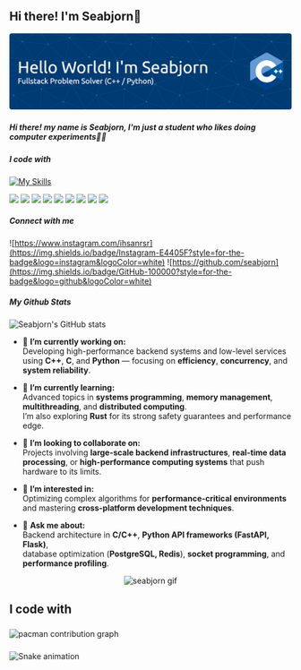 ## Hi there! I'm Seabjorn👋

![seabbjorn](img/github-header-banner.png)

<!--
**seabjorn/seabjorn** is a ✨ _special_ ✨ repository because its `README.md` (this file) appears on your GitHub profile.

Here are some ideas to get you started:

- 🔭 I’m currently working on ...
- 🌱 I’m currently learning ...
- 👯 I’m looking to collaborate on ...
- 🤔 I’m looking for help with ...
- 💬 Ask me about ...
- 📫 How to reach me: ...
- 😄 Pronouns: ...
- ⚡ Fun fact: ...
-->

##### Hi there! my name is Seabjorn, I'm just a student who likes doing computer experiments😶‍🌫️

##### I code with

[![My Skills](https://skillicons.dev/icons?i=cpp,c,cs,html,js,python,laravel)](https://skillicons.dev)

<img src="https://img.shields.io/badge/C%2B%2B-00599C?style=for-the-badge&logo=c%2B%2B&logoColor=white" />
<img src="https://img.shields.io/badge/Python-FFD43B?style=for-the-badge&logo=python&logoColor=blue" />
<img src="https://img.shields.io/badge/Ruby-CC342D?style=for-the-badge&logo=ruby&logoColor=white" />
<img src="https://img.shields.io/badge/C-00599C?style=for-the-badge&logo=c&logoColor=white" />
<img src="https://img.shields.io/badge/Streamlit-FF4B4B?style=for-the-badge&logo=Streamlit&logoColor=white"/>
<img src="https://img.shields.io/badge/HTML5-E34F26?style=for-the-badge&logo=html5&logoColor=white" />
<img src="https://img.shields.io/badge/CSS3-1572B6?style=for-the-badge&logo=css3&logoColor=white" />
<img src="https://img.shields.io/badge/JavaScript-323330?style=for-the-badge&logo=javascript&logoColor=F7DF1E" />
<img src="https://img.shields.io/badge/Lua-2C2D72?style=for-the-badge&logo=lua&logoColor=white" />

##### Connect with me
![https://www.instagram.com/ihsanrsr](https://img.shields.io/badge/Instagram-E4405F?style=for-the-badge&logo=instagram&logoColor=white) ![https://github.com/seabjorn](https://img.shields.io/badge/GitHub-100000?style=for-the-badge&logo=github&logoColor=white)

##### My Github Stats
![Seabjorn's GitHub stats](https://github-readme-stats.vercel.app/api?username=anuraghazra&show_icons=true&theme=tokyonight)

- 🔭 **I’m currently working on:**  
  Developing high-performance backend systems and low-level services using **C++**, **C**, and **Python** — focusing on **efficiency**, **concurrency**, and **system reliability**.

- 🌱 **I’m currently learning:**  
  Advanced topics in **systems programming**, **memory management**, **multithreading**, and **distributed computing**.  
  I’m also exploring **Rust** for its strong safety guarantees and performance edge.

- 👯 **I’m looking to collaborate on:**  
  Projects involving **large-scale backend infrastructures**, **real-time data processing**, or **high-performance computing systems** that push hardware to its limits.

- 🤔 **I’m interested in:**  
  Optimizing complex algorithms for **performance-critical environments** and mastering **cross-platform development techniques**.

- 💬 **Ask me about:**  
  Backend architecture in **C/C++**, **Python API frameworks (FastAPI, Flask)**,  
  database optimization (**PostgreSQL, Redis**), **socket programming**, and **performance profiling**.

<p align="center">
  <img src="https://media4.giphy.com/media/v1.Y2lkPTc5MGI3NjExZ3o2MjN4dzY0a3R0bzIzNWZkZ3FndXczNnRhZG9sMzFlOXB1bjZycCZlcD12MV9pbnRlcm5hbF9naWZfYnlfaWQmY3Q9Zw/CgSCf67736dos/giphy.gif" alt="seabjorn gif" width="400">
</p>

<h2 align="left">I code with</h2>

###

<picture>
  <source media="(prefers-color-scheme: dark)" srcset="https://raw.githubusercontent.com/seanbjorn/seanbjorn/output/pacman-contribution-graph-dark.svg">
  <source media="(prefers-color-scheme: light)" srcset="https://raw.githubusercontent.com/seanbjorn/seanbjorn/output/pacman-contribution-graph.svg">
  <img alt="pacman contribution graph" src="https://raw.githubusercontent.com/seanbjorn/seanbjorn/output/pacman-contribution-graph.svg">
</picture>

###

<img src="https://raw.githubusercontent.com/seanbjorn/seanbjorn/output/snake.svg" alt="Snake animation" />

###
